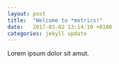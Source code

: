 ```yaml
---
layout: post
title:  "Welcome to *metrics!"
date:   2017-03-02 13:14:10 +0100
categories: jekyll update
---
```

Lorem ipsum dolor sit amut.
